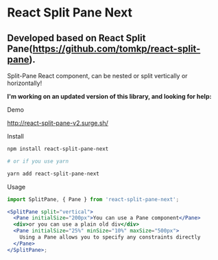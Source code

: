 # React Split Pane Next

## Developed based on React Split Pane(https://github.com/tomkp/react-split-pane).

Split-Pane React component, can be nested or split vertically or horizontally!

**I'm working on an updated version of this library, and looking for help:**

Demo

http://react-split-pane-v2.surge.sh/

Install

```sh
npm install react-split-pane-next

# or if you use yarn

yarn add react-split-pane-next
```

Usage

```jsx
import SplitPane, { Pane } from 'react-split-pane-next';

<SplitPane split="vertical">
  <Pane initialSize="200px">You can use a Pane component</Pane>
  <div>or you can use a plain old div</div>
  <Pane initialSize="25%" minSize="10%" maxSize="500px">
    Using a Pane allows you to specify any constraints directly
  </Pane>
</SplitPane>;
```

